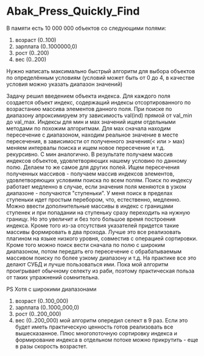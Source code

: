 Abak_Press_Quickly_Find
=======================
В памяти есть 10 000 000 объектов со следующими полями:
 
1) возраст (0..100)
2) зарплата (0..1000000,0)
3) рост (0..200)
4) вес (0..200)
 
Нужно написать максимально быстрый алгоритм для выбора объектов по определённым условиям (условий может быть от 0 до 4, в качестве условия можно указать диапазон значений)

Задачу решил введением объекта индекса. Для каждого поля создается объект индекс, содержащий индексы отсортированного по возрастанию массива элементов данного поля. При поиске по диапазону апроксимируем эту зависимость val(ind) прямой от val_min до val_max. Индексы для мин и мах значений ищем отдельными методами по похожим алгоритмам. Для мах сначала находим пересечение с диапазоном, находим реальное значение в месте пересечения, в зависимости от полученного значения(< или > мах) меняем интервалы поиска и ищем новое пересечение и т.д. рекурсивно. С мин аналогично. В результате получаем массив индексов объектов, удовлетворяющих нашему условию по данному полю. Делаем то же самое для других полей. Ищем пересечения полученных массивов - получаем массив индексов элементов, удовлетворяющих условиям поиска по всем полям. Поиск по индексу работает медленно в случае, если значения поля меняются в узком диапазоне - получаются "ступеньки". У меня поиск в пределах ступеньки идет простым перебором, что, естественно, медленно. Можно ввести дополнительные массивы в индекс с границами ступенек и при попадании на ступеньку сразу переходить на нужную границу. Но это увеличит и без того большое время построения индекса. Кроме того из-за отсутствия указателей придется такие массивы формировать в два прохода. Лучше это все реализовать плагином на языке низкого уровня, совместив с операцией сортировки. Кроме того можно поиск вести сначала по полю с широким диапазоном, потом передать его пересечение с обрабатываемым массивом поиску по более узкому диапазону и т.д. На практике все это делают СУБД и лучше пользоваться ими. Пока мой алгоритм проигрывает обычному селекту из раби, поэтому практическая польза от таких упражнений сомнительна.

PS Хотя с широкими диапазонами
1) возраст (0..100_000)
2) зарплата (0..1000_000,0)
3) рост (0..200_000)
4) вес (0..200_000)
мой алгоритм опередил селект в 9 раз.
Если это будет иметь практическую ценность готов реализовать все вышесказанное. Плюс многопоточную сортировку индекса и формирование индекса в отдельном потоке можно прикрутить - еще в разы скорость возрастет.
